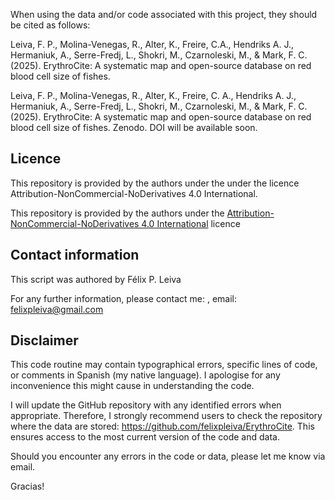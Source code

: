 When using the data and/or code associated with this project, they should be cited as follows:

Leiva, F. P., Molina-Venegas, R., Alter, K., Freire, C.A., Hendriks A. J., Hermaniuk, A., Serre-Fredj, L., Shokri, M., Czarnoleski, M., & Mark, F. C. (2025). ErythroCite: A systematic map and open-source database on red blood cell size of fishes.

Leiva, F. P., Molina-Venegas, R., Alter, K., Freire, C. A., Hendriks A. J., Hermaniuk, A., Serre-Fredj, L., Shokri, M., Czarnoleski, M., & Mark, F. C. (2025). ErythroCite: A systematic map and open-source database on red blood cell size of fishes. Zenodo. DOI will be available soon.


## Licence
This repository is provided by the authors under the under the licence Attribution-NonCommercial-NoDerivatives 4.0 International.

This repository is provided by the authors under the [Attribution-NonCommercial-NoDerivatives 4.0 International](https://creativecommons.org/licenses/by-nc-nd/4.0/) licence

## Contact information
This script was authored by Félix P. Leiva

For any further information, please contact me: , email: felixpleiva@gmail.com

## Disclaimer

This code routine may contain typographical errors, specific lines of code, or comments in Spanish (my native language). I apologise for any inconvenience this might cause in understanding the code.

I will update the GitHub repository with any identified errors when appropriate. Therefore, I strongly recommend users to check the repository where the data are stored: https://github.com/felixpleiva/ErythroCite. This ensures access to the most current version of the code and data.

Should you encounter any errors in the code or data, please let me know via email.

Gracias!
